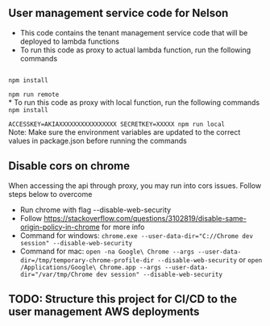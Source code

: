 ## User management service code for Nelson
* This code contains the tenant management service code that will be deployed to lambda functions
* To run this code as proxy to actual lambda function, run the following commands
<code>
npm install
<br>npm run remote
</code>
* To run this code as proxy with local function, run the following commands
<code>
npm install
<br>ACCESSKEY=AKIAXXXXXXXXXXXXXXXX SECRETKEY=XXXXX npm run local
</code>
Note: Make sure the environment variables are updated to the correct values in package.json before running the commands

## Disable cors on chrome
When accessing the api through proxy, you may run into cors issues. Follow steps below to overcome
* Run chrome with flag --disable-web-security
* Follow https://stackoverflow.com/questions/3102819/disable-same-origin-policy-in-chrome for more info
* Command for windows: ```chrome.exe --user-data-dir="C://Chrome dev session" --disable-web-security```
* Command for mac: ```open -na Google\ Chrome --args --user-data-dir=/tmp/temporary-chrome-profile-dir --disable-web-security``` or ```open /Applications/Google\ Chrome.app --args --user-data-dir="/var/tmp/Chrome dev session" --disable-web-security``` 

## TODO: Structure this project for CI/CD to the user management AWS deployments